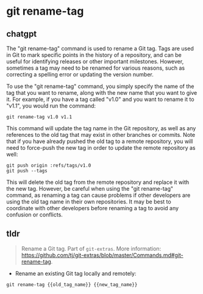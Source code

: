 # git rename-tag 
## chatgpt 
The "git rename-tag" command is used to rename a Git tag. Tags are used in Git to mark specific points in the history of a repository, and can be useful for identifying releases or other important milestones. However, sometimes a tag may need to be renamed for various reasons, such as correcting a spelling error or updating the version number.

To use the "git rename-tag" command, you simply specify the name of the tag that you want to rename, along with the new name that you want to give it. For example, if you have a tag called "v1.0" and you want to rename it to "v1.1", you would run the command:

```
git rename-tag v1.0 v1.1
```

This command will update the tag name in the Git repository, as well as any references to the old tag that may exist in other branches or commits. Note that if you have already pushed the old tag to a remote repository, you will need to force-push the new tag in order to update the remote repository as well:

```
git push origin :refs/tags/v1.0
git push --tags
```

This will delete the old tag from the remote repository and replace it with the new tag. However, be careful when using the "git rename-tag" command, as renaming a tag can cause problems if other developers are using the old tag name in their own repositories. It may be best to coordinate with other developers before renaming a tag to avoid any confusion or conflicts. 

## tldr 
 
> Rename a Git tag.
> Part of `git-extras`.
> More information: <https://github.com/tj/git-extras/blob/master/Commands.md#git-rename-tag>.

- Rename an existing Git tag locally and remotely:

`git rename-tag {{old_tag_name}} {{new_tag_name}}`
